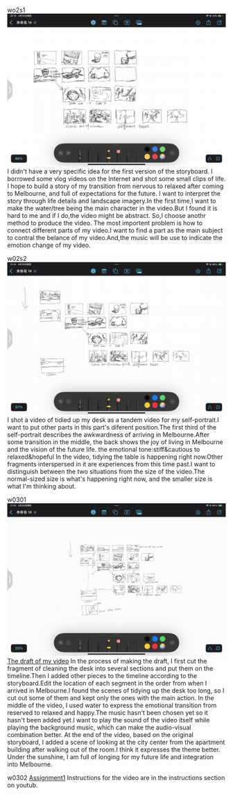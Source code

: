 wo2s1
![storyboard1](static/w01s1/storyboard1.jpg)
I didn't have a very specific idea for the first version of the storyboard. I borrowed some vlog videos on the Internet and shot some small clips of life. I hope to build a story of my transition from nervous to relaxed after coming to Melbourne, and full of expectations for the future.
I want to interpret the story through life details and landscape imagery.In the first time,I want to make the water/tree being the main character in the video.But I found it is hard to me and if I do,the video might be abstract. So,I choose anothr method to produce the video. The most importent problem is how to connect different parts of my video.I want to find a part as the main subject to contral the belance of my video.And,the music will be use to indicate the emotion change of my video.

w02s2
![storyboard2](static/w01s1/storyboard2.jpg)
I shot a video of tidied up my desk as a tandem video for my self-portrait.I want to put other parts in this part's diferent position.The first third of the self-portrait describes the awkwardness of arriving in Melbourne.After some transition in the middle, the back shows the joy of living in Melbourne and the vision of the future life.
the emotional tone:stiff&cautious to relaxed&hopeful
In the video, tidying the table is happening right now.Other fragments interspersed in it are experiences from this time past.I want to distinguish between the two situations from the size of the video.The normal-sized size is what's happening right now, and the smaller size is what I'm thinking about.

w0301
![storyboard3](static/w01s1/storyboard3.jpg)
[The draft of my video](https://youtube.com/watch?v=p5ZX8S1yxI0&feature=shared)
In the process of making the draft, I first cut the fragment of cleaning the desk into several sections and put them on the timeline.Then I added other pieces to the timeline according to the storyboard.Edit the location of each segment in the order from when I arrived in Melbourne.I found the scenes of tidying up the desk too long, so I cut out some of them and kept only the ones with the main action.
In the middle of the video, I used water to express the emotional transition from reserved to relaxed and happy.The music hasn't been chosen yet so it hasn't been added yet.I want to play the sound of the video itself while playing the background music, which can make the audio-visual combination better.
At the end of the video, based on the original storyboard, I added a scene of looking at the city center from the apartment building after walking out of the room.I think it expresses the theme better. Under the sunshine, I am full of longing for my future life and integration into Melbourne.

w0302
[Assignment1](https://youtu.be/B3dTxzXWcfs?feature=shared)
Instructions for the video are in the instructions section on youtub.
